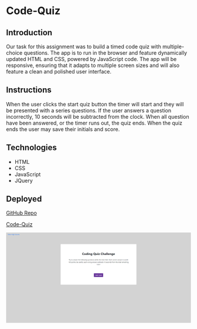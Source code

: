 # Code-Quiz

## Introduction

Our task for this assignment was to build a timed code quiz with multiple-choice questions. The app is to run in the browser and feature dynamically updated HTML and CSS, powered by JavaScript code. The app will be responsive, ensuring that it adapts to multiple screen sizes and will also feature a clean and polished user interface. 

## Instructions

When the user clicks the start quiz button the timer will start and they will be presented with a series questions. If the user answers a question incorrectly, 10 seconds will be subtracted from the clock. When all question have been answered, or the timer runs out, the quiz ends. When the quiz ends the user may save their initials and score.  


## Technologies

* HTML
* CSS
* JavaScript
* JQuery

## Deployed

[GitHub Repo](https://github.com/bosshogg86/code-quiz)

[Code-Quiz](https://bosshogg86.github.io/code-quiz/)

![Screenshot](Assets/Code-Quiz-screenshot.png)